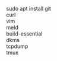 sudo apt install git \
		 curl \
		 vim \
		 meld \
		 build-essential \
		 dkms \
		 tcpdump \
		 tmux
